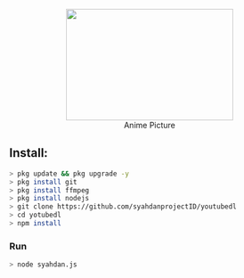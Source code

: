 <p align="center">
<img src="https://thetutorialtermux.files.wordpress.com/2022/09/screenshot_20221026-083656_2.jpg" width="300" height="200"/>
<br>
Anime Picture
</p>

## Install:
```bash
> pkg update && pkg upgrade -y
> pkg install git
> pkg install ffmpeg
> pkg install nodejs
> git clone https://github.com/syahdanprojectID/youtubedl
> cd yotubedl
> npm install
```

### Run
```bash
> node syahdan.js
```
